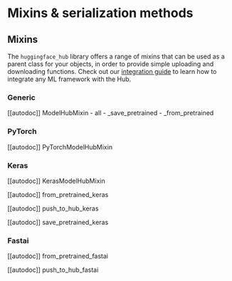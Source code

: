 <!--⚠️ Note that this file is in Markdown but contain specific syntax for our doc-builder (similar to MDX) that may not be
rendered properly in your Markdown viewer.
-->

# Mixins & serialization methods

## Mixins

The `huggingface_hub` library offers a range of mixins that can be used as a parent class for your objects, in order to
provide simple uploading and downloading functions. Check out our [integration guide](../guides/integrations) to learn
how to integrate any ML framework with the Hub.

### Generic

[[autodoc]] ModelHubMixin
    - all
    - _save_pretrained
    - _from_pretrained

### PyTorch

[[autodoc]] PyTorchModelHubMixin

### Keras

[[autodoc]] KerasModelHubMixin

[[autodoc]] from_pretrained_keras

[[autodoc]] push_to_hub_keras

[[autodoc]] save_pretrained_keras

### Fastai

[[autodoc]] from_pretrained_fastai

[[autodoc]] push_to_hub_fastai
